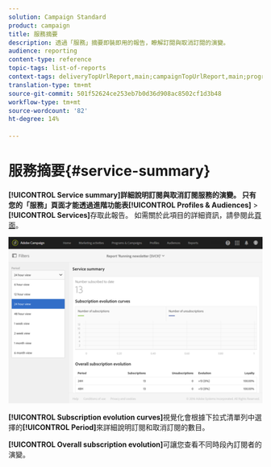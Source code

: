 ```yaml
---
solution: Campaign Standard
product: campaign
title: 服務摘要
description: 透過「服務」摘要即裝即用的報告，瞭解訂閱與取消訂閱的演變。
audience: reporting
content-type: reference
topic-tags: list-of-reports
context-tags: deliveryTopUrlReport,main;campaignTopUrlReport,main;programTopUrlReport,main
translation-type: tm+mt
source-git-commit: 501f52624ce253eb7b0d36d908ac8502cf1d3b48
workflow-type: tm+mt
source-wordcount: '82'
ht-degree: 14%

---
```



# 服務摘要{#service-summary}

**[!UICONTROL Service summary]**詳細說明訂閱與取消訂閱服務的演變。
只有您的「服務」頁面才能透過進階功能表**[!UICONTROL Profiles & Audiences]** > **[!UICONTROL Services]**&#x200B;存取此報告。 如需關於此項目的詳細資訊，請參閱此[頁面](../../audiences/using/monitoring-subscriptions.md#service-reports)。

![](assets/service-summary.png)

**[!UICONTROL Subscription evolution curves]**&#x200B;視覺化會根據下拉式清單列中選擇的&#x200B;**[!UICONTROL Period]**&#x200B;來詳細說明訂閱和取消訂閱的數目。

**[!UICONTROL Overall subscription evolution]**&#x200B;可讓您查看不同時段內訂閱者的演變。
